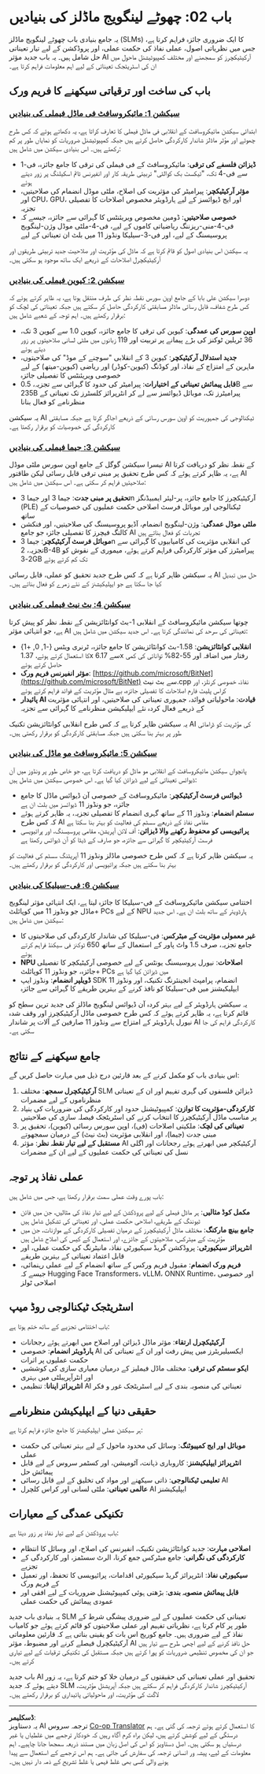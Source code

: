 <!--
CO_OP_TRANSLATOR_METADATA:
{
  "original_hash": "7c65ab2fd757b5fce2f114a3118d05da",
  "translation_date": "2025-09-17T16:51:31+00:00",
  "source_file": "Module02/README.md",
  "language_code": "ur"
}
-->
# باب 02: چھوٹے لینگویج ماڈلز کی بنیادیں

یہ جامع بنیادی باب چھوٹے لینگویج ماڈلز (SLMs) کا ایک ضروری جائزہ فراہم کرتا ہے، جس میں نظریاتی اصول، عملی نفاذ کی حکمت عملی، اور پروڈکشن کے لیے تیار تعیناتی حل شامل ہیں۔ یہ باب جدید مؤثر AI آرکیٹیکچرز کو سمجھنے اور مختلف کمپیوٹیشنل ماحول میں ان کی اسٹریٹجک تعیناتی کے لیے اہم معلومات فراہم کرتا ہے۔

## باب کی ساخت اور ترقیاتی سیکھنے کا فریم ورک

### **[سیکشن 1: مائیکروسافٹ فی ماڈل فیملی کی بنیادیں](./01.PhiFamily.md)**
ابتدائی سیکشن مائیکروسافٹ کے انقلابی فی ماڈل فیملی کا تعارف کراتا ہے، یہ دکھاتے ہوئے کہ کس طرح چھوٹے اور مؤثر ماڈلز شاندار کارکردگی حاصل کرتے ہیں جبکہ کمپیوٹیشنل ضروریات کو نمایاں طور پر کم رکھتے ہیں۔ اس بنیادی سیکشن میں شامل ہیں:

- **ڈیزائن فلسفے کی ترقی**: مائیکروسافٹ کے فی فیملی کی ترقی کا جامع جائزہ، فی-1 سے فی-4 تک، "ٹیکسٹ بک کوالٹی" تربیتی طریقہ کار اور انفیرنس ٹائم اسکیلنگ پر زور دیتے ہوئے
- **مؤثر آرکیٹیکچر**: پیرامیٹر کی مؤثریت کی اصلاح، ملٹی موڈل انضمام کی صلاحیتیں، اور CPU، GPU، اور ایج ڈیوائسز کے لیے ہارڈویئر مخصوص اصلاحات کا تفصیلی تجزیہ
- **خصوصی صلاحیتیں**: ڈومین مخصوص ویریئنٹس کا گہرائی سے جائزہ، جیسے کہ فی-4-منی-ریزننگ ریاضیاتی کاموں کے لیے، فی-4-ملٹی موڈل وژن-لینگویج پروسیسنگ کے لیے، اور فی-3-سیلیکا ونڈوز 11 میں بلٹ ان تعیناتی کے لیے

یہ سیکشن اس بنیادی اصول کو قائم کرتا ہے کہ ماڈل کی مؤثریت اور صلاحیت جدید تربیتی طریقوں اور آرکیٹیکچرل اصلاحات کے ذریعے ایک ساتھ موجود ہو سکتی ہیں۔

### **[سیکشن 2: کیوین فیملی کی بنیادیں](./02.QwenFamily.md)**
دوسرا سیکشن علی بابا کے جامع اوپن سورس نقطہ نظر کی طرف منتقل ہوتا ہے، یہ ظاہر کرتے ہوئے کہ کس طرح شفاف، قابل رسائی ماڈلز مسابقتی کارکردگی حاصل کر سکتے ہیں جبکہ تعیناتی کی لچک کو برقرار رکھتے ہیں۔ اہم توجہ کے شعبے شامل ہیں:

- **اوپن سورس کی عمدگی**: کیوین کی ترقی کا جامع جائزہ، کیوین 1.0 سے کیوین 3 تک، 36 ٹریلین ٹوکنز کی بڑے پیمانے پر تربیت اور 119 زبانوں میں ملٹی لسانی صلاحیتوں پر زور دیتے ہوئے
- **جدید استدلال آرکیٹیکچر**: کیوین 3 کے انقلابی "سوچنے کے موڈ" کی صلاحیتوں، ماہرین کے امتزاج کے نفاذ، اور کوڈنگ (کیوین-کوڈر) اور ریاضی (کیوین-میتھ) کے لیے خصوصی ویریئنٹس کا تفصیلی جائزہ
- **قابل پیمائش تعیناتی کے اختیارات**: پیرامیٹر کی حدود کا گہرائی سے تجزیہ، 0.5B سے 235B پیرامیٹرز تک، موبائل ڈیوائسز سے لے کر انٹرپرائز کلسٹرز تک تعیناتی کے منظرنامے کو فعال بنانا

یہ سیکشن AI ٹیکنالوجی کی جمہوریت کو اوپن سورس رسائی کے ذریعے اجاگر کرتا ہے جبکہ مسابقتی کارکردگی کی خصوصیات کو برقرار رکھتا ہے۔

### **[سیکشن 3: جیما فیملی کی بنیادیں](./03.GemmaFamily.md)**
تیسرا سیکشن گوگل کے جامع اوپن سورس ملٹی موڈل AI کے نقطہ نظر کو دریافت کرتا ہے، یہ ظاہر کرتے ہوئے کہ کس طرح تحقیق پر مبنی ترقی قابل رسائی لیکن طاقتور AI صلاحیتیں فراہم کر سکتی ہے۔ اس سیکشن میں شامل ہیں:

- **تحقیق پر مبنی جدت**: جیما 3 اور جیما 3n آرکیٹیکچرز کا جامع جائزہ، پر-لیئر ایمبیڈنگز (PLE) ٹیکنالوجی اور موبائل فرسٹ اصلاحی حکمت عملیوں کی خصوصیات کے ساتھ
- **ملٹی موڈل عمدگی**: وژن-لینگویج انضمام، آڈیو پروسیسنگ کی صلاحیتیں، اور فنکشن کالنگ فیچرز کا تفصیلی جائزہ جو جامع AI تجربات کو فعال بناتے ہیں
- **موبائل فرسٹ آرکیٹیکچر**: جیما 3n کی انقلابی مؤثریت کی کامیابیوں کا گہرائی سے تجزیہ، 2B-4B پیرامیٹرز کی مؤثر کارکردگی فراہم کرتے ہوئے، میموری کے نقوش کو 2-3GB تک کم کرتے ہوئے

یہ سیکشن ظاہر کرتا ہے کہ کس طرح جدید تحقیق کو عملی، قابل رسائی AI حل میں تبدیل کیا جا سکتا ہے جو ایپلیکیشنز کے نئے زمرے کو فعال بناتے ہیں۔

### **[سیکشن 4: بٹ نیٹ فیملی کی بنیادیں](./04.BitNETFamily.md)**
چوتھا سیکشن مائیکروسافٹ کے انقلابی 1-بٹ کوانٹائزیشن کے نقطہ نظر کو پیش کرتا ہے، جو انتہائی مؤثر AI تعیناتی کی سرحد کی نمائندگی کرتا ہے۔ اس جدید سیکشن میں شامل ہیں:

- **انقلابی کوانٹائزیشن**: 1.58-بٹ کوانٹائزیشن کا جامع جائزہ، ٹرنری ویٹس {-1, 0, +1} کا استعمال کرتے ہوئے، 1.37x سے 6.17x رفتار میں اضافہ اور 55-82% توانائی کی کمی حاصل کرتے ہوئے
- **مؤثر انفیرنس فریم ورک**: [https://github.com/microsoft/BitNet](https://github.com/microsoft/BitNet) سے بٹ نیٹ.cpp نفاذ، خصوصی کرنلز، اور کراس پلیٹ فارم اصلاحات کا تفصیلی جائزہ، بے مثال مؤثریت کے فوائد فراہم کرتے ہوئے
- **پائیدار AI قیادت**: ماحولیاتی فوائد، جمہوری تعیناتی کی صلاحیتیں، اور انتہائی مؤثریت کے ذریعے فعال کردہ نئے ایپلیکیشن منظرنامے کا گہرائی سے تجزیہ

یہ سیکشن ظاہر کرتا ہے کہ کس طرح انقلابی کوانٹائزیشن تکنیک AI کی مؤثریت کو ڈرامائی طور پر بہتر بنا سکتی ہیں جبکہ مسابقتی کارکردگی کو برقرار رکھتی ہیں۔

### **[سیکشن 5: مائیکروسافٹ مو ماڈل کی بنیادیں](./05.mumodel.md)**
پانچواں سیکشن مائیکروسافٹ کے انقلابی مو ماڈل کو دریافت کرتا ہے، جو خاص طور پر ونڈوز میں آن ڈیوائس تعیناتی کے لیے ڈیزائن کیا گیا ہے۔ اس خصوصی سیکشن میں شامل ہیں:

- **ڈیوائس فرسٹ آرکیٹیکچر**: مائیکروسافٹ کے خصوصی آن ڈیوائس ماڈل کا جامع جائزہ، جو ونڈوز 11 ڈیوائسز میں بلٹ ان ہے
- **سسٹم انضمام**: ونڈوز 11 کے ساتھ گہری انضمام کا تفصیلی تجزیہ، یہ ظاہر کرتے ہوئے کہ کس طرح AI مقامی نفاذ کے ذریعے سسٹم کی فعالیت کو بہتر بنا سکتا ہے
- **پرائیویسی کو محفوظ رکھنے والا ڈیزائن**: آف لائن آپریشن، مقامی پروسیسنگ، اور پرائیویسی فرسٹ آرکیٹیکچر کا گہرائی سے جائزہ، جو صارف کے ڈیٹا کو آن ڈیوائس رکھتا ہے

یہ سیکشن ظاہر کرتا ہے کہ کس طرح خصوصی ماڈلز ونڈوز 11 آپریٹنگ سسٹم کی فعالیت کو بہتر بنا سکتے ہیں جبکہ پرائیویسی اور کارکردگی کو برقرار رکھتے ہیں۔

### **[سیکشن 6: فی-سیلیکا کی بنیادیں](./06.phisilica.md)**
اختتامی سیکشن مائیکروسافٹ کے فی-سیلیکا کا جائزہ لیتا ہے، ایک انتہائی مؤثر لینگویج ماڈل جو ونڈوز 11 میں کوپائلٹ+ PCs کے لیے NPU ہارڈویئر کے ساتھ بلٹ ان ہے۔ اس جدید سیکشن میں شامل ہیں:

- **غیر معمولی مؤثریت کے میٹرکس**: فی-سیلیکا کی شاندار کارکردگی کی صلاحیتوں کا جامع تجزیہ، صرف 1.5 واٹ پاور کے استعمال کے ساتھ 650 ٹوکنز فی سیکنڈ فراہم کرتے ہوئے
- **NPU اصلاحات**: نیورل پروسیسنگ یونٹس کے لیے خصوصی آرکیٹیکچر کا تفصیلی جائزہ، جو ونڈوز 11 کوپائلٹ+ PCs میں ڈیزائن کیا گیا ہے
- **ڈویلپر انضمام**: ونڈوز ایپ SDK انضمام، پرامپٹ انجینئرنگ تکنیک، اور ونڈوز 11 ایپلیکیشنز میں فی-سیلیکا کو نافذ کرنے کے بہترین طریقے کا گہرائی سے جائزہ

یہ سیکشن ہارڈویئر کے لیے بہتر کردہ آن ڈیوائس لینگویج ماڈلز کی جدید ترین سطح کو قائم کرتا ہے، یہ ظاہر کرتے ہوئے کہ کس طرح خصوصی ماڈل آرکیٹیکچرز اور وقف شدہ نیورل ہارڈویئر کے امتزاج سے ونڈوز 11 صارفین کے آلات پر شاندار AI کارکردگی فراہم کی جا سکتی ہے۔

## جامع سیکھنے کے نتائج

اس بنیادی باب کو مکمل کرنے کے بعد قارئین درج ذیل میں مہارت حاصل کریں گے:

1. **آرکیٹیکچرل سمجھ**: مختلف SLM ڈیزائن فلسفوں کی گہری تفہیم اور ان کے تعیناتی منظرناموں کے لیے مضمرات
2. **کارکردگی-مؤثریت کا توازن**: کمپیوٹیشنل حدود اور کارکردگی کی ضروریات کی بنیاد پر مناسب ماڈل آرکیٹیکچرز کا انتخاب کرنے کی اسٹریٹجک فیصلہ سازی کی صلاحیتیں
3. **تعیناتی کی لچک**: ملکیتی اصلاحات (فی)، اوپن سورس رسائی (کیوین)، تحقیق پر مبنی جدت (جیما)، اور انقلابی مؤثریت (بٹ نیٹ) کے درمیان سمجھوتے
4. **مستقبل کے لیے تیار نقطہ نظر**: مؤثر AI آرکیٹیکچر میں ابھرتے ہوئے رجحانات اور اگلی نسل کی تعیناتی کی حکمت عملیوں کے لیے ان کے مضمرات

## عملی نفاذ پر توجہ

باب پورے وقت عملی سمت برقرار رکھتا ہے، جس میں شامل ہیں:

- **مکمل کوڈ مثالیں**: ہر ماڈل فیملی کے لیے پروڈکشن کے لیے تیار نفاذ کی مثالیں، جن میں فائن ٹیوننگ کے طریقے، اصلاحی حکمت عملی، اور تعیناتی کی تشکیل شامل ہیں
- **جامع بینچ مارکنگ**: مختلف ماڈل آرکیٹیکچرز کے درمیان تفصیلی کارکردگی کے موازنات، جن میں مؤثریت کے میٹرکس، صلاحیتوں کے جائزے، اور استعمال کے کیس کی اصلاح شامل ہیں
- **انٹرپرائز سیکیورٹی**: پروڈکشن گریڈ سیکیورٹی نفاذ، مانیٹرنگ کی حکمت عملی، اور قابل اعتماد تعیناتی کے بہترین طریقے
- **فریم ورک انضمام**: مقبول فریم ورکس کے ساتھ انضمام کے لیے عملی رہنمائی، جیسے کہ Hugging Face Transformers، vLLM، ONNX Runtime، اور خصوصی اصلاحی ٹولز

## اسٹریٹجک ٹیکنالوجی روڈ میپ

باب اختتامی تجزیے کے ساتھ ختم ہوتا ہے:

- **آرکیٹیکچرل ارتقاء**: مؤثر ماڈل ڈیزائن اور اصلاح میں ابھرتے ہوئے رجحانات
- **ہارڈویئر انضمام**: خصوصی AI ایکسیلیریٹرز میں پیش رفت اور ان کے تعیناتی کی حکمت عملیوں پر اثرات
- **ایکو سسٹم کی ترقی**: مختلف ماڈل فیملیز کے درمیان معیاری سازی کی کوششیں اور انٹرآپریبلٹی میں بہتری
- **انٹرپرائز اپنانا**: تنظیمی AI تعیناتی کی منصوبہ بندی کے لیے اسٹریٹجک غور و فکر

## حقیقی دنیا کے ایپلیکیشن منظرنامے

ہر سیکشن عملی ایپلیکیشنز کا جامع جائزہ فراہم کرتا ہے:

- **موبائل اور ایج کمپیوٹنگ**: وسائل کی محدود ماحول کے لیے بہتر تعیناتی کی حکمت عملی
- **انٹرپرائز ایپلیکیشنز**: کاروباری ذہانت، آٹومیشن، اور کسٹمر سروس کے لیے قابل پیمائش حل
- **تعلیمی ٹیکنالوجی**: ذاتی سیکھنے اور مواد کی تخلیق کے لیے قابل رسائی AI
- **عالمی تعیناتی**: ملٹی لسانی اور کراس کلچرل AI ایپلیکیشنز

## تکنیکی عمدگی کے معیارات

باب پروڈکشن کے لیے تیار نفاذ پر زور دیتا ہے:

- **اصلاحی مہارت**: جدید کوانٹائزیشن تکنیک، انفیرنس کی اصلاح، اور وسائل کا انتظام
- **کارکردگی کی نگرانی**: جامع میٹرکس جمع کرنا، الرٹ سسٹمز، اور کارکردگی کے تجزیے
- **سیکیورٹی نفاذ**: انٹرپرائز گریڈ سیکیورٹی اقدامات، پرائیویسی کا تحفظ، اور تعمیل کے فریم ورک
- **قابل پیمائش منصوبہ بندی**: بڑھتی ہوئی کمپیوٹیشنل ضروریات کے لیے افقی اور عمودی پیمائش کی حکمت عملی

یہ بنیادی باب جدید SLM تعیناتی کی حکمت عملیوں کے لیے ضروری پیشگی شرط کے طور پر کام کرتا ہے، نظریاتی تفہیم اور عملی صلاحیتوں کو قائم کرتے ہوئے جو کامیاب نفاذ کے لیے ضروری ہیں۔ جامع کوریج اس بات کو یقینی بناتی ہے کہ قارئین معلوماتی آرکیٹیکچرل فیصلے کرنے اور مضبوط، مؤثر AI حل نافذ کرنے کے لیے اچھی طرح سے تیار ہیں جو ان کی مخصوص تنظیمی ضروریات کو پورا کرتے ہیں جبکہ مستقبل کی تکنیکی ترقیات کے لیے تیاری کرتے ہیں۔

باب جدید AI تحقیق اور عملی تعیناتی کی حقیقتوں کے درمیان خلا کو ختم کرتا ہے، یہ زور دیتے ہوئے کہ جدید SLM آرکیٹیکچرز شاندار کارکردگی فراہم کر سکتے ہیں جبکہ آپریشنل مؤثریت، لاگت کی مؤثریت، اور ماحولیاتی پائیداری کو برقرار رکھتے ہیں۔

---

**ڈسکلیمر**:  
یہ دستاویز AI ترجمہ سروس [Co-op Translator](https://github.com/Azure/co-op-translator) کا استعمال کرتے ہوئے ترجمہ کی گئی ہے۔ ہم درستگی کے لیے کوشش کرتے ہیں، لیکن براہ کرم آگاہ رہیں کہ خودکار ترجمے میں غلطیاں یا غیر درستیاں ہو سکتی ہیں۔ اصل دستاویز کو اس کی اصل زبان میں مستند ذریعہ سمجھا جانا چاہیے۔ اہم معلومات کے لیے، پیشہ ور انسانی ترجمہ کی سفارش کی جاتی ہے۔ ہم اس ترجمے کے استعمال سے پیدا ہونے والی کسی بھی غلط فہمی یا غلط تشریح کے ذمہ دار نہیں ہیں۔